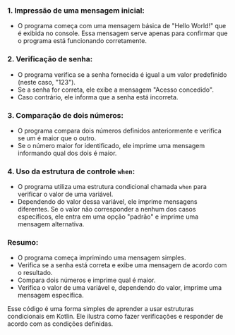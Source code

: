 

### 1. **Impressão de uma mensagem inicial:**
   - O programa começa com uma mensagem básica de "Hello World!" que é exibida no console. Essa mensagem serve apenas para confirmar que o programa está funcionando corretamente.

### 2. **Verificação de senha:**
   - O programa verifica se a senha fornecida é igual a um valor predefinido (neste caso, "123").
   - Se a senha for correta, ele exibe a mensagem "Acesso concedido".
   - Caso contrário, ele informa que a senha está incorreta.

### 3. **Comparação de dois números:**
   - O programa compara dois números definidos anteriormente e verifica se um é maior que o outro.
   - Se o número maior for identificado, ele imprime uma mensagem informando qual dos dois é maior.

### 4. **Uso da estrutura de controle `when`:**
   - O programa utiliza uma estrutura condicional chamada `when` para verificar o valor de uma variável.
   - Dependendo do valor dessa variável, ele imprime mensagens diferentes. Se o valor não corresponder a nenhum dos casos específicos, ele entra em uma opção "padrão" e imprime uma mensagem alternativa.

### **Resumo:**
- O programa começa imprimindo uma mensagem simples.
- Verifica se a senha está correta e exibe uma mensagem de acordo com o resultado.
- Compara dois números e imprime qual é maior.
- Verifica o valor de uma variável e, dependendo do valor, imprime uma mensagem específica.

Esse código é uma forma simples de aprender a usar estruturas condicionais em Kotlin. Ele ilustra como fazer verificações e responder de acordo com as condições definidas.
